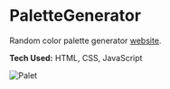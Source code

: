 # PaletteGenerator
Random color palette generator [website](https://timurmalkc.github.io/PaletteGenerator/).

**Tech Used:** HTML, CSS, JavaScript

![Palet](https://github.com/user-attachments/assets/e6de1cab-4c76-4b39-b2b2-479eeed89da0)





